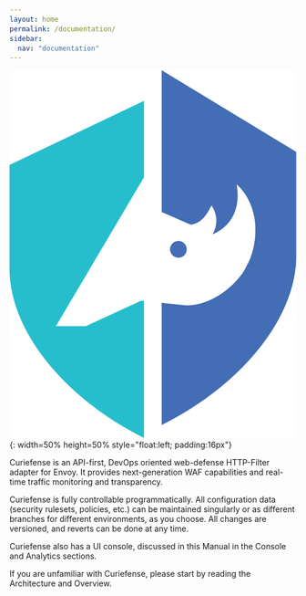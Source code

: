 ```yaml
---
layout: home
permalink: /documentation/
sidebar:
  nav: "documentation"
---
```


![Curiefense logo](/assets/images/9_open_icon.png "Curiefense logo"){: width=50% height=50% style="float:left; padding:16px"}

Curiefense is an API-first, DevOps oriented web-defense HTTP-Filter adapter for Envoy. It provides next-generation WAF capabilities and real-time traffic monitoring and transparency.

Curiefense is fully controllable programmatically. All configuration data (security rulesets, policies, etc.) can be maintained singularly or as different branches for different environments, as you choose. All changes are versioned, and reverts can be done at any time.

Curiefense also has a UI console, discussed in this Manual in the Console and Analytics sections. 

If you are unfamiliar with Curiefense, please start by reading the Architecture and Overview.
